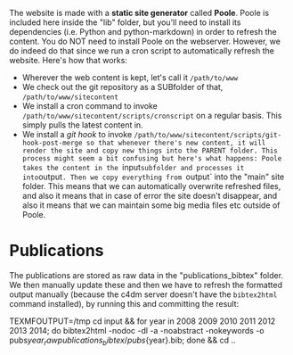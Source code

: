 

The website is made with a **static site generator** called **Poole**.
Poole is included here inside the "lib" folder, but you'll need to install
its dependencies (i.e. Python and python-markdown)
in order to refresh the content.
You do NOT need to install Poole on the webserver. However, we do indeed do that
since we run a cron script to automatically refresh the website.
Here's how that works:

* Wherever the web content is kept, let's call it `/path/to/www`
* We check out the git repository as a SUBfolder of that, `/path/to/www/sitecontent`
* We install a cron command to invoke `/path/to/www/sitecontent/scripts/cronscript` on a regular basis. This simply pulls the latest content in.
* We install a *git hook* to invoke `/path/to/www/sitecontent/scripts/git-hook-post-merge so that whenever there's new content, it will render the site and copy new things into the PARENT folder. This process might seem a bit confusing but here's what happens: Poole takes the content in the `input` subfolder and processes it into `output`. Then we copy everything from `output` into the "main" site folder. This means that we can automatically overwrite refreshed files, and also it means that in case of error the site doesn't disappear, and also it means that we can maintain some big media files etc outside of Poole.



Publications
============

The publications are stored as raw data in the "publications_bibtex" folder. We then manually update these and then we have to refresh the formatted output manually (because the c4dm server doesn't have the `bibtex2html` command installed), by running this and committing the result:

TEXMFOUTPUT=/tmp cd input && for year in 2008 2009 2010 2011 2012 2013 2014; do bibtex2html -nodoc -dl -a -noabstract -nokeywords -o pubs${year}_raw publications_bibtex/pubs${year}.bib; done && cd ..


